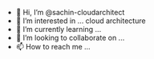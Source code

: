 - 👋 Hi, I’m @sachin-cloudarchitect
- 👀 I’m interested in ... cloud architecture
- 🌱 I’m currently learning ...
- 💞️ I’m looking to collaborate on ...
- 📫 How to reach me ...

<!---
sachin-cloudarchitect/sachin-cloudarchitect is a ✨ special ✨ repository because its `README.md` (this file) appears on your GitHub profile.
You can click the Preview link to take a look at your changes.
--->
